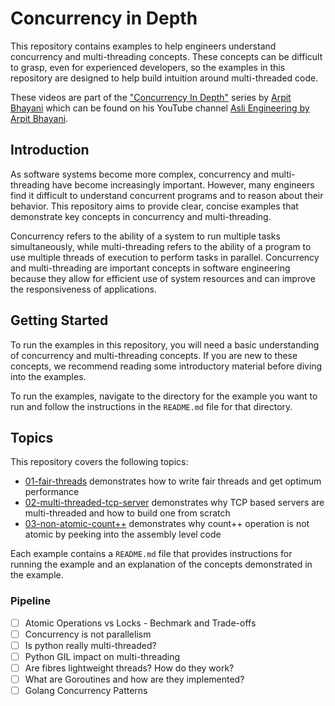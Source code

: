 Concurrency in Depth
===

This repository contains examples to help engineers understand concurrency and multi-threading concepts.
These concepts can be difficult to grasp, even for experienced developers, so the examples in this repository
are designed to help build intuition around multi-threaded code.

These videos are part of the ["Concurrency In Depth"](https://www.youtube.com/playlist?list=PLsdq-3Z1EPT3VjDhjMb5yBsgn0wn2-fjp)
series by [Arpit Bhayani](https://arpitbhayani.me/) which can be found on his YouTube channel
[Asli Engineering by Arpit Bhayani](https://www.youtube.com/@AsliEngineering).

## Introduction

As software systems become more complex, concurrency and multi-threading have become increasingly important.
However, many engineers find it difficult to understand concurrent programs and to reason about their behavior. This repository aims to provide clear,
concise examples that demonstrate key concepts in concurrency and multi-threading.

Concurrency refers to the ability of a system to run multiple tasks simultaneously, while multi-threading refers to the ability of a program to use
multiple threads of execution to perform tasks in parallel. Concurrency and multi-threading are important concepts in software engineering because they
allow for efficient use of system resources and can improve the responsiveness of applications.

## Getting Started

To run the examples in this repository, you will need a basic understanding of concurrency and multi-threading concepts.
If you are new to these concepts, we recommend reading some introductory material before diving into the examples.

To run the examples, navigate to the directory for the example you want to run and follow the instructions in the `README.md` file for that directory.

## Topics

This repository covers the following topics:

- [01-fair-threads](https://youtu.be/2PjlaUnrAMQ) demonstrates how to write fair threads and get optimum performance
- [02-multi-threaded-tcp-server](https://youtu.be/f9gUFy-9uCM) demonstrates why TCP based servers are multi-threaded and how to build one from scratch
- [03-non-atomic-count++](https://youtu.be/kBHd7kn_1EU) demonstrates why count++ operation is not atomic by peeking into the assembly level code

Each example contains a `README.md` file that provides instructions for running the example and an explanation of the concepts demonstrated in the example.

### Pipeline

- [ ] Atomic Operations vs Locks - Bechmark and Trade-offs 
- [ ] Concurrency is not parallelism
- [ ] Is python really multi-threaded?
- [ ] Python GIL impact on multi-threading
- [ ] Are fibres lightweight threads? How do they work?
- [ ] What are Goroutines and how are they implemented?
- [ ] Golang Concurrency Patterns
